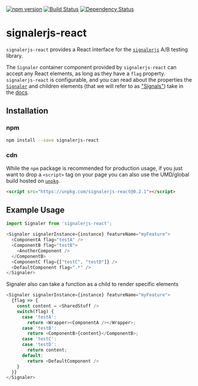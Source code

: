 [![npm version](https://badge.fury.io/js/signalerjs-react.svg)](http://badge.fury.io/js/signalerjs-react)
[![Build Status](https://secure.travis-ci.org/customink/signalerjs-react.svg?branch=master)](http://travis-ci.org/customink/signalerjs-react)
[![Dependency Status](https://david-dm.org/customink/signalerjs-react.svg)](https://david-dm.org/customink/signalerjs-react)

# signalerjs-react

`signalerjs-react` provides a React interface for the [`signalerjs`](https://github.com/customink/signalerjs) A/B testing library.

The `Signaler` container component provided by `signalerjs-react` can accept any React elements, as long as they have a `flag` property. `signalerjs-react` is configurable, and you can read about the properties the [`Signaler`](docs/Signaler.md) and children elements (that we will refer to as ["Signals"](docs/Signal.md)) take in the [docs](docs).

## Installation

### npm

```sh
npm install --save signalerjs-react
```

### cdn

While the `npm` package is recommended for production usage, if you just want to drop a `<script>` tag on your page you can also use the UMD/global build hosted on [`unpkg`](https://unpkg.com/signalerjs-react).

```html
<script src="https://unpkg.com/signalerjs-react@0.2.1"></script>
```

## Example Usage

```js
import Signaler from 'signalerjs-react';

<Signaler signalerInstance={instance} featureName="myFeature">
  <ComponentA flag="testA" />
  <ComponentB flag="testB">
    <AnotherComponent />
  </ComponentB>
  <ComponentC flag={["testC", "testD"]} />
  <DefaultComponent flag=".*" />
</Signaler>
```
Signaler also can take a function as a child to render specific elements

```js
<Signaler signalerInstance={instance} featureName="myFeature">
  {flag => {
    const content = <SharedStuff />
    switch(flag) {
      case 'testA':
        return <Wrapper><ComponentA /></Wrapper>;
      case 'testB':
        return <ComponentB>{content}</ComponentB>;
      case 'testC':
      case 'testD':
        return content;
      default:
        return <DefaultComponent />
    }
  }}  
</Signaler>
```

